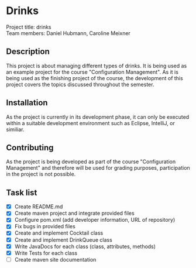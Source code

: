 # Drinks

Project title: drinks  
Team members: Daniel Hubmann, Caroline Meixner

## Description

This project is about managing different types of drinks. It is being used as an example project for the course "Configuration Management". As it is being used as the finishing project of the course, the development of this project covers the topics discussed throughout the semester.

## Installation

As the project is currently in its development phase, it can only be executed within a suitable development environment such as Eclipse, IntelliJ, or similiar.

## Contributing

As the project is being developed as part of the course "Configuration Management" and therefore will be used for grading purposes, participation in the project is not possible.

## Task list

- [x] Create README.md
- [x] Create maven project and integrate provided files
- [x] Configure pom.xml (add developer information, URL of repository)
- [x] Fix bugs in provided files
- [x] Create and implement Cocktail class
- [x] Create and implement DrinkQueue class
- [x] Write JavaDocs for each class (class, attributes, methods)
- [x] Write Tests for each class
- [ ] Create maven site documentation
